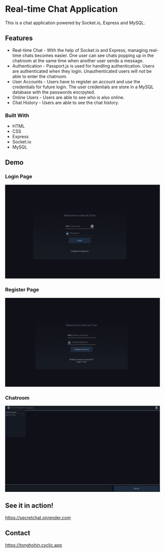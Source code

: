 # Real-time Chat Application

This is a chat application powered by Socket.io, Express and MySQL.

## Features

- Real-time Chat - With the help of Socket.io and Express, managing real-time chats becomes easier. One user can see chats popping up in the chatroom at the same time when another user sends a message.
- Authentication - Passport.js is used for handling authentication. Users are authenticated when they login. Unauthenticated users will not be able to enter the chatroom.
- User Accounts - Users have to register an account and use the credentials for future login. The user credentials are store in a MySQL database with the passwords encrpyted.
- Online Users - Users are able to see who is also online.
- Chat History - Users are able to see the chat history.

### Built With

- HTML
- CSS
- Express
- Socket.io
- MySQL

## Demo

### Login Page

![Alt text](/demo/login.png?raw=true "Optional Title")

### Register Page

![Alt text](/demo/register.png?raw=true "Optional Title")

### Chatroom

![Alt text](/demo/chatroom.png?raw=true "Optional Title")

## See it in action!

https://secretchat.onrender.com

## Contact

https://tonghohin.cyclic.app
